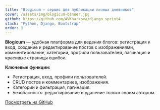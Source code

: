 ```yaml
---
title: "Blogicum — сервис для публикации личных дневников"
cover: /assets/img/blogicum-banner.jpg
github: https://github.com/AVKharkova/django_sprint4
stack: "Python, Django, Bootstrap"
order: 3
---
```


**Blogicum** — удобная платформа для ведения блогов: регистрация и вход, создание и редактирование постов с изображениями, комментирование, категории, профили пользователей, пагинация и красивые страницы ошибок.

**Ключевые функции:**
- Регистрация, вход, профили пользователей.
- CRUD постов и комментариев, изображения.
- Категории и фильтрация, пагинация.
- Безопасность: редактирование и удаление только своим автором.

[Посмотреть на GitHub](https://github.com/AVKharkova/django_sprint4)
